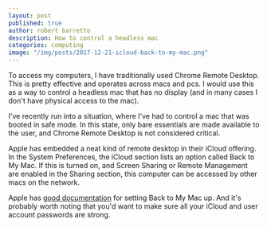 ```yaml
---
layout: post
published: true
author: robert barretto
description: How to control a headless mac
categories: computing
image: "/img/posts/2017-12-21-icloud-back-to-my-mac.png"
---
```


To access my computers, I have traditionally used Chrome Remote Desktop. This is pretty effective and operates across macs and pcs.  I would use this as a way to control a headless mac that has no display (and in many cases I don't have physical access to the mac).

I've recently run into a situation, where I've had to control a mac that was booted in safe mode. In this state, only bare essentials are made available to the user, and Chrome Remote Desktop is not considered critical.

Apple has embedded a neat kind of remote desktop in their iCloud offering. In the System Preferences, the iCloud section lists an option called Back to My Mac. If this is turned on, and Screen Sharing or Remote Management are enabled in the Sharing section, this computer can be accessed by other macs on the network.

Apple has [good documentation](https://support.apple.com/en-us/HT204618) for setting Back to My Mac up.  And it's probably worth noting that you'd want to make sure all your iCloud and user account passwords are strong.
